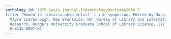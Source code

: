 ```yaml
---
anthology_id: 1975.jasis_journal-ir0anthology0volumeA26A6.7
title: 'Women in librarianship-melvil''s rib symposium. Edited by Margaret Myers and
  Mayra Scarborough, New Brunswick, NJ: Bureau of Library and Information Science
  Research, Rutgers University Graduate School of Library Science, 112 p. (1975) (ISBN
  0-8135-0807-X)'
---
```


